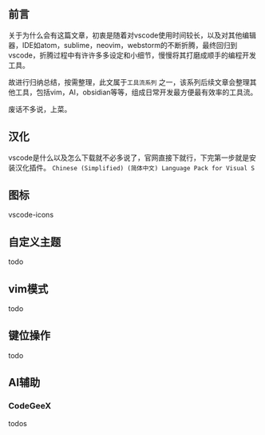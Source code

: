 ## 前言

关于为什么会有这篇文章，初衷是随着对vscode使用时间较长，以及对其他编辑器，IDE如atom，sublime，neovim，webstorm的不断折腾，最终回归到vscode，折腾过程中有许许多多设定和小细节，慢慢将其打磨成顺手的编程开发工具。

故进行归纳总结，按需整理，此文属于`工具流系列` 之一，该系列后续文章会整理其他工具，包括vim，AI，obsidian等等，组成日常开发最方便最有效率的工具流。

废话不多说，上菜。

## 汉化

vscode是什么以及怎么下载就不必多说了，官网直接下就行，下完第一步就是安装汉化插件。
`Chinese (Simplified) (简体中文) Language Pack for Visual S`

## 图标
 vscode-icons

## 自定义主题

todo

## vim模式

todo

## 键位操作
todo

## AI辅助
### CodeGeeX

todos